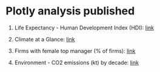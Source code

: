 # Plotly analysis published


1. Life Expectancy - Human Development Index (HDI):  [link](http://rpubs.com/Juanma7/378876)

2. Climate at a Glance: [link](http://rpubs.com/Juanma7/484018)

3. Firms with female top manager (% of firms): [link](http://rpubs.com/Juanma7/382414)

4. Environment - CO2 emissions (kt) by decade: [link](https://juanmaintro.netlify.com/2019/05/10/co2-emissions-kt-by-decade/)


